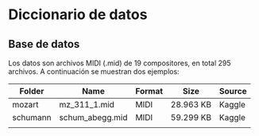 # Diccionario de datos

## Base de datos

Los datos son archivos MIDI (.mid) de 19 compositores, en total 295 archivos. A continuación se muestran dos ejemplos:

| Folder | Name | Format | Size | Source |
| --- | --- | --- | --- | --- |
| mozart | mz_311_1.mid | MIDI | 28.963 KB | Kaggle |
| schumann | schum_abegg.mid | MIDI | 59.299 KB | Kaggle |
|  |  |  |  |  |



